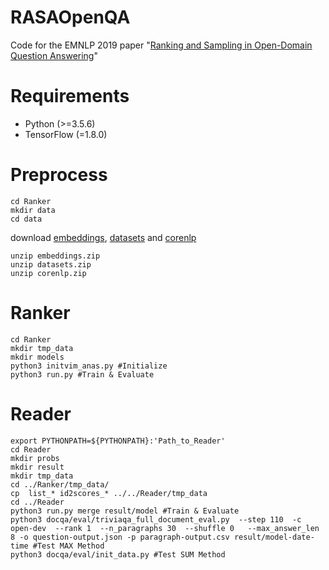 # RASAOpenQA
Code for the EMNLP 2019 paper "[Ranking and Sampling in Open-Domain Question Answering](https://www.aclweb.org/anthology/D19-1245/)"

# Requirements
- Python (>=3.5.6)
- TensorFlow (=1.8.0)

# Preprocess
	cd Ranker
	mkdir data
	cd data 
	
download [embeddings](https://pan.baidu.com/s/1_D1voXnCPVNgrDTvZRaohw), [datasets](https://pan.baidu.com/s/1-BZdTgixRXRC54Peh7GpBA) and [corenlp](https://pan.baidu.com/s/1dvraJlIOjWFvX8mbCPtGkw)

	unzip embeddings.zip
	unzip datasets.zip
	unzip corenlp.zip


# Ranker
	cd Ranker
	mkdir tmp_data
	mkdir models
	python3 initvim_anas.py #Initialize
	python3 run.py #Train & Evaluate

	
# Reader
	export PYTHONPATH=${PYTHONPATH}:'Path_to_Reader'
	cd Reader
	mkdir probs
	mkdir result
	mkdir tmp_data
	cd ../Ranker/tmp_data/
	cp  list_* id2scores_* ../../Reader/tmp_data
	cd ../Reader
	python3 run.py merge result/model #Train & Evaluate
	python3 docqa/eval/triviaqa_full_document_eval.py  --step 110  -c open-dev  --rank 1  --n_paragraphs 30  --shuffle 0   --max_answer_len 8 -o question-output.json -p paragraph-output.csv result/model-date-time #Test MAX Method
	python3 docqa/eval/init_data.py #Test SUM Method
	
	
	

	
